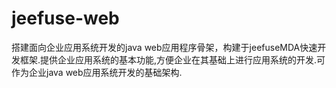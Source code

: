 jeefuse-web
===========

搭建面向企业应用系统开发的java web应用程序骨架，构建于jeefuseMDA快速开发框架.提供企业应用系统的基本功能,方便企业在其基础上进行应用系统的开发.可作为企业java web应用系统开发的基础架构.
